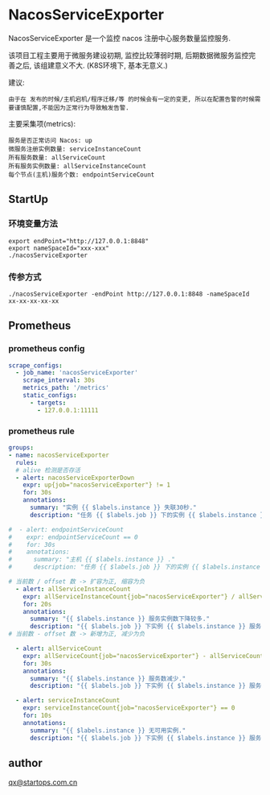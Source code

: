 NacosServiceExporter
====================

NacosServiceExporter 是一个监控 nacos 注册中心服务数量监控服务.

该项目工程主要用于微服务建设初期, 监控比较薄弱时期, 后期数据微服务监控完善之后, 该组建意义不大. (K8S环境下, 基本无意义.)

建议:

    由于在 发布的时候/主机宕机/程序迁移/等 的时候会有一定的变更, 所以在配置告警的时候需要谨慎配置,不能因为正常行为导致触发告警.

主要采集项(metrics):

    服务是否正常访问 Nacos: up
    微服务注册实例数量: serviceInstanceCount
    所有服务数量: allServiceCount
    所有服务实例数量: allServiceInstanceCount
    每个节点(主机)服务个数: endpointServiceCount

StartUp
---------

### 环境变量方法

```shell script
export endPoint="http://127.0.0.1:8848"
export nameSpaceId="xxx-xxx"
./nacosServiceExporter
```

### 传参方式

```shell script
./nacosServiceExporter -endPoint http://127.0.0.1:8848 -nameSpaceId xx-xx-xx-xx-xx
```

Prometheus
-----------

### prometheus config

```yaml
scrape_configs:
  - job_name: 'nacosServiceExporter'
    scrape_interval: 30s
    metrics_path: '/metrics'
    static_configs:
      - targets:
        - 127.0.0.1:11111
```

### prometheus rule

```yaml
groups:
- name: nacosServiceExporter
  rules:
  # alive 检测是否存活
  - alert: nacosServiceExporterDown
    expr: up{job="nacosServiceExporter"} != 1
    for: 30s
    annotations:
      summary: "实例 {{ $labels.instance }} 失联30秒."
      description: "任务 {{ $labels.job }} 下的实例 {{ $labels.instance }} 可能失联. 当前值 {{ $value }}"

#  - alert: endpointServiceCount
#    expr: endpointServiceCount == 0
#    for: 30s
#    annotations:
#      summary: "主机 {{ $labels.instance }} ."
#      description: "任务 {{ $labels.job }} 下的实例 {{ $labels.instance }} . 当前值 {{ $value }}"

# 当前数 / offset 数 -> 扩容为正, 缩容为负
  - alert: allServiceInstanceCount
    expr: allServiceInstanceCount{job="nacosServiceExporter"} / allServiceInstanceCount{job="nacosServiceExporter"} offset 1m <= 0.8
    for: 20s
    annotations:
      summary: "{{ $labels.instance }} 服务实例数下降较多."
      description: "{{ $labels.job }} 下实例 {{ $labels.instance }} 服务实例数下降较多,请检查是否正常. 当前值 {{ $value }}"
# 当前数 - offset 数 -> 新增为正, 减少为负

  - alert: allServiceCount
    expr: allServiceCount{job="nacosServiceExporter"} - allServiceCount{job="nacosServiceExporter"} offset 1m <= -1
    for: 30s
    annotations:
      summary: "{{ $labels.instance }} 服务数减少."
      description: "{{ $labels.job }} 下实例 {{ $labels.instance }} 服务数减少, 请确认是否有服务下线. 当前值 {{ $value }}"

  - alert: serviceInstanceCount
    expr: serviceInstanceCount{job="nacosServiceExporter"} == 0
    for: 10s
    annotations:
      summary: "{{ $labels.instance }} 无可用实例."
      description: "{{ $labels.job }} 下实例 {{ $labels.instance }} 服务 {{ $labels.service }} 无可用实例, 请确认是否有服务下线. 当前值 {{ $value }}"
```

author
------

qx@startops.com.cn
